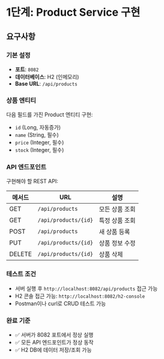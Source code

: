 # 1단계: Product Service 구현

## 요구사항

### 기본 설정
- **포트**: `8082`
- **데이터베이스**: H2 (인메모리)
- **Base URL**: `/api/products`

### 상품 엔티티
다음 필드를 가진 Product 엔티티 구현:
- `id` (Long, 자동증가)
- `name` (String, 필수)
- `price` (Integer, 필수)
- `stock` (Integer, 필수)

### API 엔드포인트
구현해야 할 REST API:

| 메서드 | URL | 설명 |
|--------|-----|------|
| GET | `/api/products` | 모든 상품 조회 |
| GET | `/api/products/{id}` | 특정 상품 조회 |
| POST | `/api/products` | 새 상품 등록 |
| PUT | `/api/products/{id}` | 상품 정보 수정 |
| DELETE | `/api/products/{id}` | 상품 삭제 |

### 테스트 조건
- 서버 실행 후 `http://localhost:8082/api/products` 접근 가능
- H2 콘솔 접근 가능: `http://localhost:8082/h2-console`
- Postman이나 curl로 CRUD 테스트 가능

### 완료 기준
- ✅ 서버가 8082 포트에서 정상 실행
- ✅ 모든 API 엔드포인트가 정상 동작
- ✅ H2 DB에 데이터 저장/조회 가능